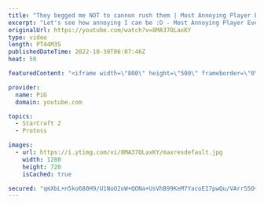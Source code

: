```yaml
---
title: "They begged me NOT to cannon rush them | Most Annoying Player Ever #7 - StarCraft 2"
excerpt: "Let's see how annoying I can be :D - Most Annoying Player Ever Playlist: https://www.youtube.com/playlist?list=PLFUDU8AOevUe9Q0nTIwZiTOqYlofC3jOQ -- 🐷 Second Channel for Learning StarCraft 2: https://www.youtube.com/c/PiGRandom 🐷 Third Channel for Daily Pro Casts: https://www.youtube.com/c/PiGCasts"
originalUrl: https://youtube.com/watch?v=8MA37OLaxKY
type: video
length: PT44M3S
publishedDateTime: 2022-10-30T06:07:46Z
heat: 50

featuredContent: "<iframe width=\"800\" height=\"500\" frameborder=\"0\" src=\"https://www.youtube.com/embed/8MA37OLaxKY\" allow=\"accelerometer; autoplay; encrypted-media; gyroscope; picture-in-picture\" allowfullscreen></iframe>"

provider:
  name: PiG
  domain: youtube.com

topics:
  - StarCraft 2
  - Protoss

images:
  - url: https://i.ytimg.com/vi/8MA37OLaxKY/maxresdefault.jpg
    width: 1280
    height: 720
    isCached: true

secured: "qmXbL+n5ko680H9/U1NoO2oW+QONa+UsVhB99KeM7YacoEI7pwQu/VArr55O+w8Ttvs0qJGTjXdu8uuT95NE81nzUCvyblt++AerREitY+O2LC5p0FFtzfg8T7OyIQ1qCjYsInYumE/mUhg1OcYzSL+jroR2IX99lId02cbbwiqAsd40MLjafFFn3SSiWhBgfs76cxl1BUNISI96TdHPflVpcSd4StHK5wcUCVEVcrb1rtnRUlZSkBLKbU09cLUK23fKCt+D9Fm/V7WRSoqPvq3ntq/HZdh92c41tZF5u4mubedwSVtHwzSfIEU652LFHvhxxgtvJMr0btb2+9ozd5u+yLlRWuCdXSu2OKX407d/10YhfeVxw4cqwgrZO/bUBgbXJvr45cVIcZ+zxoL2p2jm9uXUtj+AXjpmf4RJWxc=;MEKj45kOKlJGa5LZcPjH/Q=="
---
```


